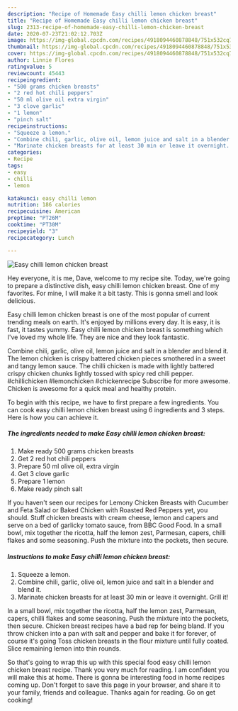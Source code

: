 ```yaml
---
description: "Recipe of Homemade Easy chilli lemon chicken breast"
title: "Recipe of Homemade Easy chilli lemon chicken breast"
slug: 2313-recipe-of-homemade-easy-chilli-lemon-chicken-breast
date: 2020-07-23T21:02:12.703Z
image: https://img-global.cpcdn.com/recipes/4918094460878848/751x532cq70/easy-chilli-lemon-chicken-breast-recipe-main-photo.jpg
thumbnail: https://img-global.cpcdn.com/recipes/4918094460878848/751x532cq70/easy-chilli-lemon-chicken-breast-recipe-main-photo.jpg
cover: https://img-global.cpcdn.com/recipes/4918094460878848/751x532cq70/easy-chilli-lemon-chicken-breast-recipe-main-photo.jpg
author: Linnie Flores
ratingvalue: 5
reviewcount: 45443
recipeingredient:
- "500 grams chicken breasts"
- "2 red hot chili peppers"
- "50 ml olive oil extra virgin"
- "3 clove garlic"
- "1 lemon"
- "pinch salt"
recipeinstructions:
- "Squeeze a lemon."
- "Combine chili, garlic, olive oil, lemon juice and salt in a blender and blend it."
- "Marinate chicken breasts for at least 30 min or leave it overnight. Grill it!"
categories:
- Recipe
tags:
- easy
- chilli
- lemon

katakunci: easy chilli lemon 
nutrition: 186 calories
recipecuisine: American
preptime: "PT26M"
cooktime: "PT30M"
recipeyield: "3"
recipecategory: Lunch

---
```



![Easy chilli lemon chicken breast](https://img-global.cpcdn.com/recipes/4918094460878848/751x532cq70/easy-chilli-lemon-chicken-breast-recipe-main-photo.jpg)

Hey everyone, it is me, Dave, welcome to my recipe site. Today, we're going to prepare a distinctive dish, easy chilli lemon chicken breast. One of my favorites. For mine, I will make it a bit tasty. This is gonna smell and look delicious.

Easy chilli lemon chicken breast is one of the most popular of current trending meals on earth. It's enjoyed by millions every day. It is easy, it is fast, it tastes yummy. Easy chilli lemon chicken breast is something which I've loved my whole life. They are nice and they look fantastic.

Combine chili, garlic, olive oil, lemon juice and salt in a blender and blend it. The lemon chicken is crispy battered chicken pieces smothered in a sweet and tangy lemon sauce. The chilli chicken is made with lightly battered crispy chicken chunks lightly tossed with spicy red chili pepper. #chillichicken #lemonchicken #chickenrecipe Subscribe for more awesome. Chicken is awesome for a quick meal and healthy protein.


To begin with this recipe, we have to first prepare a few ingredients. You can cook easy chilli lemon chicken breast using 6 ingredients and 3 steps. Here is how you can achieve it.

<!--inarticleads1-->

##### The ingredients needed to make Easy chilli lemon chicken breast:

1. Make ready 500 grams chicken breasts
1. Get 2 red hot chili peppers
1. Prepare 50 ml olive oil, extra virgin
1. Get 3 clove garlic
1. Prepare 1 lemon
1. Make ready pinch salt


If you haven&#39;t seen our recipes for Lemony Chicken Breasts with Cucumber and Feta Salad or Baked Chicken with Roasted Red Peppers yet, you should. Stuff chicken breasts with cream cheese, lemon and capers and serve on a bed of garlicky tomato sauce, from BBC Good Food. In a small bowl, mix together the ricotta, half the lemon zest, Parmesan, capers, chilli flakes and some seasoning. Push the mixture into the pockets, then secure. 

<!--inarticleads2-->

##### Instructions to make Easy chilli lemon chicken breast:

1. Squeeze a lemon.
1. Combine chili, garlic, olive oil, lemon juice and salt in a blender and blend it.
1. Marinate chicken breasts for at least 30 min or leave it overnight. Grill it!


In a small bowl, mix together the ricotta, half the lemon zest, Parmesan, capers, chilli flakes and some seasoning. Push the mixture into the pockets, then secure. Chicken breast recipes have a bad rep for being bland. If you throw chicken into a pan with salt and pepper and bake it for forever, of course it&#39;s going Toss chicken breasts in the flour mixture until fully coated. Slice remaining lemon into thin rounds. 

So that's going to wrap this up with this special food easy chilli lemon chicken breast recipe. Thank you very much for reading. I am confident you will make this at home. There is gonna be interesting food in home recipes coming up. Don't forget to save this page in your browser, and share it to your family, friends and colleague. Thanks again for reading. Go on get cooking!
